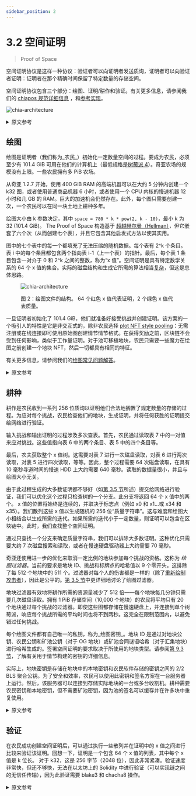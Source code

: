 ```yaml
---
sidebar_position: 2
---
```


# 3.2 空间证明

> Proof of Space

空间证明协议是这样一种协议：验证者可以向证明者发送质询，证明者可以向验证者证明：证明者在那个精确时间保留了特定数量的存储空间。

空间证明协议包含三个部分：绘图、证明/耕作和验证。有关更多信息，请参阅我们的 [chiapos 规范详细信息](https://www.chia.net/assets/Chia_Proof_of_Space_Construction_v1.1.pdf) ，和[参考实现](https://github.com/Chia-Network/chiapos)。

![chia-architecture](/img/pospace.png)

<details>
<summary>原文参考</summary>

A proof of space protocol is one in which:
* A Verifier can send a challenge to a Prover, and 
* The Prover can demonstrate to the verifier that the Prover is reserving a specific amount of storage space at that precise time. 

The proof of space protocol has three components: plotting, proving/farming, and verifying.For more info, see our [Details of the chiapos specification](https://www.chia.net/assets/Chia_Proof_of_Space_Construction_v1.1.pdf), and [reference implementation](https://github.com/Chia-Network/chiapos).

![chia-architecture](/img/pospace.png)

</details>

## 绘图

绘图是证明者（我们称为_农民_）初始化一定数量空间的过程。要成为农民，必须至少有 101.4 GiB 可用在他们的计算机上（最低规格是[树莓派 4](https://github.com/Chia-Network/chia-blockchain/wiki/Raspberry-Pi "Running Chia on a Raspberry Pi 4")）。奇亚农场的规模没有上限。一些农民拥有多 PiB 农场。

从奇亚 1.2.7 开始，使用 400 GiB RAM 的高端机器可以在大约 5 分钟内创建一个 k32 图，或者使用普通商品机器 6 小时，或者使用一个 CPU 内核的慢速机器 12 小时和几 GB 的 RAM。巨大的加速机会仍然存在。此外，每个图只需要创建一次，一个农民可以在同一块土地上耕种多年。

绘图大小由 k 参数决定，其中 `space = 780 * k * pow(2, k - 10)`，最小 k 为 32 (101.4 GiB)。 The Proof of Space 构造基于 [超越赫尔曼（Hellman）](https://eprint.iacr.org/2017/893.pdf "Beyond Hellman's Time-Memory Trade Offs with Applications to Proofs of Space")，但它嵌套了六个次（从而创建七个表），并且它包含其他启发式方法以使其实用。

图中的七个表中的每一个都填充了无法压缩的随机数据。每个表有 2^k 个条目。表 i 中的每个条目都包含两个指向表 i-1（上一个表）的指针。最后，每个表 1 条目包含一对介于 0 和 2^k 之间的整数，称为“x 值”。空间证明是具有特定数学关系的 64 个 x 值的集合。实际的磁盘结构和生成它所需的算法相当[复杂](https://www.chia.net/assets/Chia_Proof_of_Space_Construction_v1.1.pdf)，但这是总体思路。

<figure>

![chia-architecture](/img/plot.png)

<figcaption>
图 2：绘图文件的结构。 64 个红色 x 值代表证明，2 个绿色 x 值代表质量。
</figcaption>
</figure>

一旦证明者初始化了 101.4 GiB，他们就准备好接受挑战并创建证明。该方案的一个吸引人的特性是它是非交互式的，除非农民选择 [plot NFT style pooling](/docs/02architecture/p2p-system#pools)：无需注册或在线连接即可使用原始图创建情节情节格式。在获得奖励之前，区块链不会受到任何影响，类似于工作量证明。对于池可移植地块，农民只需要一些魔力在绘图之前创建一个地块 NFT，然后一切都具有相同的特征。

有关更多信息，请参阅我们的[绘图常见问题解答](https://github.com/Chia-Network/chia-blockchain/wiki/FAQ#plotting "Chia plotting FAQ")。

<details>
<summary>原文参考</summary>

- ## Plotting

Plotting is the process by which a Prover, who we refer to as a _farmer_, initializes a certain amount of space. To become a farmer, one must have at least 101.4 GiB available to reserve on their computer (the minimum spec is a [Raspberry Pi 4](https://github.com/Chia-Network/chia-blockchain/wiki/Raspberry-Pi "Running Chia on a Raspberry Pi 4")). There is no upper limit to the size of a Chia farm. Several farmers have multi-PiB farms.

As of Chia 1.2.7, a k32 plot can be created in around five minutes with a high-end machine with 400 GiB of RAM, or six hours with a normal commodity machine, or 12 hours with a slow machine using one CPU core and a few GB of RAM. Opportunities still remain for huge speedups. Furthermore, each plot only needs to be created once; a farmer can farm with the same plots for many years.

Plot sizes are determined by a k parameter, where `space = 780 * k * pow(2, k - 10)`, with a minimum k of 32 (101.4 GiB). The Proof of Space construction is based on [Beyond Hellman](https://eprint.iacr.org/2017/893.pdf "Beyond Hellman's Time-Memory Trade Offs with Applications to Proofs of Space"), but it is nested six times (thereby creating seven tables), and it contains other heuristics to make it practical.

Each of the seven tables in a plot is filled with random-looking data that cannot be compressed. Each table has 2^k entries. Each entry in table i contains two pointers to table i-1 (the previous table). Finally, each table-1 entry contains a pair of integers between 0 and 2^k, called “x-values.” A proof of space is a collection of 64 x-values that have a certain mathematical relationship. The actual on-disk structure and the algorithm required to generate it are quite [complicated](https://www.chia.net/assets/Chia_Proof_of_Space_Construction_v1.1.pdf), but this is the general idea.

<figure>

![chia-architecture](/img/plot.png)

<figcaption>
Figure 2: Structure of a plot file. The 64 red x-values represent the proof, the 2 green x-values represent the quality.
</figcaption>
</figure>

Once the Prover has initialized 101.4 GiB, they are ready to receive a challenge and create a proof. One attractive property of this scheme is that it is non-interactive unless the farmer chooses [plot NFT style pooling](/docs/02architecture/p2p-system#pools): no registration or online connection is required to create a plot using the original plot format. Nothing hits the blockchain until a reward is won, similar to PoW. For pool portable plots, a farmer only needs a few mojos to create a plot NFT before plotting and then everything has the same characteristics from there.

See our [plotting FAQ](https://github.com/Chia-Network/chia-blockchain/wiki/FAQ#plotting "Chia plotting FAQ") for more info.

</details>


## 耕种

耕作是农民收到一系列 256 位质询以证明他们合法地搁置了规定数量的存储的过程。为应对每个挑战，农民检查他们的地块，生成证明，并将任何获胜的证明提交给网络进行验证。

输入挑战和输出证明的过程涉及多次查表。首先，农民通过读取表 7 中的一对值来应对挑战。这些值指向表 6 中的两个条目、表 5 中的四个条目等。

最后，农夫获取整个 x 值树。这需要对表 7 进行一次磁盘读取，对表 6 进行两次读取，对表 5 进行四次读取，等等。因此，整个过程需要 64 次磁盘读取，在具有 10 毫秒寻道时间的慢速 HDD 上大约需要 640 毫秒。读取的数据量很小，并且与绘图大小无关。

由于此过程生成的大多数证明都不够好（如[第 3.5 节](/docs/03consensus/signage_points_and_infusion_points "Section 3.5: Signage Points and Infusion Points")所述）提交给网络进行验证，我们可以优化这个过程只检查树的一个分支。此分支将返回 64 个 x 值中的两个。 x 值的位置将始终是连续的，并取决于标志点（例如 x0 和 x1...或 x34 和 x35）。我们散列这些 x 值以生成随机的 256 位“质量字符串”。这与难度和绘图大小相结合以生成所需的迭代。如果所需的迭代小于一定数量，则证明可以包含在区块链中。此时，我们查找整个空间证明。

通过只查找一个分支来确定质量字符串，我们可以排除大多数证明。这种优化只需要大约 7 次磁盘搜索和读取，或者在慢速硬盘驱动器上大约需要 70 毫秒。

奇亚还使用进一步的优化来取消一定比例的地块参加每个挑战的资格。这称为 _绘图过滤器_。当前的要求是地块 ID、挑战和标牌点的哈希值以 9 个零开头。这排除了每 512 个地块中的 511 个。过滤器对每个人的伤害都是一样的（除了[重新绘制攻击者](/docs/03consensus/attacks_and_countermeasures#short-range-replotting-attack "Section 3.14: Short Range Replotting Attack")），因此是公平的。[第 3.5 节](/docs/03consensus/signage_points_and_infusion_points "Section 3.5: Signage Points and Infusion Points")中更详细地讨论了绘图过滤器。

地块过滤器有效地将耕作所需的资源量减少了 512 倍——每个地块每几分钟只需要几次磁盘读取。拥有 1 PiB 存储空间（10,000 个地块）的农民将平均只有 20 个地块通过每个挑战的过滤器。即使这些图都存储在慢速硬盘上，并连接到单个树莓派，响应每个挑战所需的平均时间也将不到两秒。这完全在限制范围内，以避免错过任何挑战。

每个绘图文件都有自己唯一的私钥，称为_绘图密钥_。地块 ID 是通过对地块公钥、农民公钥和矿池公钥（对于 OG 地块）或矿池合同谜语哈希（对于汇集地块）进行哈希生成的。签署空间证明的要求取决于所使用的地块类型。请参阅[第 9.3 节](/docs/09keys/plot_public_keys "Section 9.3: Public Plot Keys")，了解有关用于情节构建的密钥的详细信息。

实际上，地块密钥是存储在地块中的本地密钥和农民软件存储的密钥之间的 2/2 BLS 聚合公钥。为了安全和效率，农民可以使用此密钥和签名方案在一台服务器上运行。然后，该服务器可以连接到存储实际地块的一台或多台收割机。耕种需要农民密钥和本地密钥，但不需要矿池密钥，因为池的签名可以缓存并在许多块中重复使用。

<details>
<summary>原文参考</summary>

- ## Farming

Farming is the process by which a farmer receives a sequence of 256-bit challenges to prove that they have legitimately put aside a defined amount of storage. In response to each challenge, the farmer checks their plots, generates a proof, and submits any winning proofs to the network for verification.

The process of inputting a challenge and outputting a proof involves multiple table lookups. First, the farmer responds to a challenge by reading a pair of values in table 7. These point to two entries in table 6, four entries in table 5, etc.

Finally, the farmer fetches the whole tree of x-values. This requires one disk read for table 7, two for table 6, four for table 5, etc. The whole process thus requires 64 disk reads, which takes approximately 640 ms on a slow HDD with a 10 ms seek time. The amount of data read is small and is independent of plot size.

Since most proofs generated by this process are not good enough (as discussed in [Section 3.5](/docs/03consensus/signage_points_and_infusion_points "Section 3.5: Signage Points and Infusion Points")) to be submitted to the network for verification, we can optimize this process by only checking one branch of the tree. This branch will return two of the 64 x-values. The position of the x-values will always be consecutive and will depend on the signage point (eg x0 and x1... or x34 and x35). We hash these x-values to produce a random 256-bit "quality string." This is combined with the difficulty and the plot size to generate the required_iterations. If the required_iterations is less than a certain number, the proof can be included in the blockchain. At this point, we look up the whole proof of space.

By only looking up one branch to determine the quality string, we can rule out most proofs. This optimization requires only around 7 disk seeks and reads, or about 70 ms on a slow hard drive.

Chia also uses a further optimization to disqualify a certain proportion of plots from eligibility for each challenge. This is referred to as the _plot filter_. The current requirement is that the hash of the plot ID, challenge, and signage point starts with 9 zeros. This excludes 511 out of every 512 plots. The filter hurts everyone equally (except for [replotting attackers](/docs/03consensus/attacks_and_countermeasures#short-range-replotting-attack "Section 3.14: Short Range Replotting Attack")), and is therefore fair. The plot filter is discussed in greater detail in [Section 3.5](/docs/03consensus/signage_points_and_infusion_points "Section 3.5: Signage Points and Infusion Points").

The plot filter effectively reduces the amount of resources required for farming by 512x -- each plot only requires a few disk reads every few minutes. A farmer with 1 PiB of storage (10,000 plots) will only have an average of 20 plots that pass the filter for each challenge. Even if these plots all are stored on slow HDDs, and connected to a single Raspberry Pi, the average time required to respond to each challenge will be less than two seconds. This is well within the limits to avoid missing out on any challenges.

Each plot file has its own unique private key called a _plot key_. The plot ID is generated by hashing the plot public key, the farmer public key, and either the pool public key (for OG plots) or the pool contract puzzle hash (for pooled plots). The requirements for signing a proof of space depend on the type of plots being used. See [Section 9.3](/docs/09keys/plot_public_keys "Section 9.3: Public Plot Keys") for details on the keys used for plot construction.

In practice, the plot key is a 2/2 BLS aggregate public key between a local key stored in the plot and a key stored by the farmer software. For security and efficiency, a farmer may run on one server using this key and signature scheme. This server can then be connected to one or more harvester machines that store the actual plots. Farming requires the farmer key and the local key, but it does not require the pool key, since the pool’s signature can be cached and reused for many blocks.

</details>

## 验证

在农民成功创建空间证明后，可以通过执行一些散列并在证明中的 x 值之间进行比较来验证该证明。回想一下，证明是一个包含 64 个 x 值的列表，其中每个 x 值是 k 位长。 对于 k32，这是 256 字节（2048 位），因此非常紧凑。验证速度非常快，但还不够快，无法在以太坊上的 Solidity 中进行验证（可以实现链之间的无信任传输），因为此验证需要 blake3 和 chacha8 操作。

<details>
<summary>原文参考</summary>

- ## Verifying

After the farmer has successfully created a proof of space, the proof can be verified by performing a few hashes and making comparisons between the x-values in the proof. Recall that the proof is a list of 64 x-values, where each x-value is k bits long. For a k32 this is 256 bytes (2048 bits), and is therefore very compact. Verification is very fast, but not quite fast enough to be verified in Solidity on Ethereum (something that would enable trustless transfers between chains), since this verification requires blake3 and chacha8 operations.

</details>
